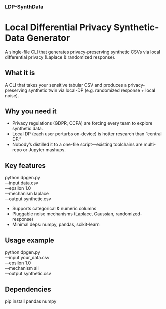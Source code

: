 ### LDP-SynthData 
# Local Differential Privacy Synthetic-Data Generator 

A single-file CLI that generates privacy-preserving synthetic CSVs via local differential privacy (Laplace &amp; randomized response).

## What it is 
A CLI that takes your sensitive tabular CSV and produces a privacy-preserving synthetic twin via local-DP (e.g. randomized response + local noise).

## Why you need it
* Privacy regulations (GDPR, CCPA) are forcing every team to explore synthetic data.
* Local DP (each user perturbs on-device) is hotter research than “central DP.”
* Nobody’s distilled it to a one-file script—existing toolchains are multi-repo or Jupyter mashups.

## Key features
python dpgen.py \
  --input data.csv \
  --epsilon 1.0 \
  --mechanism laplace \
  --output synthetic.csv
* Supports categorical & numeric columns
* Pluggable noise mechanisms (Laplace, Gaussian, randomized-response)
* Minimal deps: numpy, pandas, scikit-learn


## Usage example
python dpgen.py \
  --input your_data.csv \
  --epsilon 1.0 \
  --mechanism all \
  --output synthetic.csv

  ## Dependencies
  pip install pandas numpy
